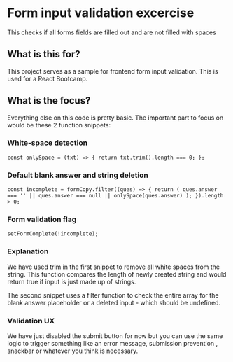 # Form input validation excercise

This checks if all forms fields are filled out and are not filled with spaces

## What is this for?

This project serves as a sample for frontend form input validation.
This is used for a React Bootcamp.

## What is the focus?

Everything else on this code is pretty basic. The important part to focus on would be these 2 function snippets:

### White-space detection

`const onlySpace = (txt) => {
    return txt.trim().length === 0;
  };`
  
 
 ### Default blank answer and string deletion

`const incomplete =
      formCopy.filter((ques) => {
        return (
          ques.answer === '' || ques.answer === null || onlySpace(ques.answer)
        );
      }).length > 0;`
      
### Form validation flag

` setFormComplete(!incomplete); `


### Explanation

We have used trim in the first snippet to remove all white spaces from the string. This function compares the length of newly created string and would return true if input is just made up of strings.

The second snippet uses a filter function to check the entire array for the blank answer placeholder or a deleted input - which should be undefined.

### Validation UX

We have just disabled the submit button for now but you can use the same logic to trigger something like an error message, submission prevention , snackbar or whatever you think is necessary.
